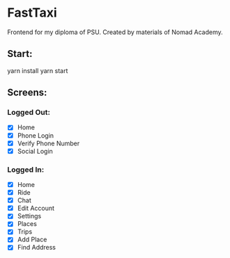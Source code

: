 # FastTaxi
Frontend for my diploma of PSU.
Created by materials of Nomad Academy.

## Start:
yarn install
yarn start

## Screens:

### Logged Out:

- [x] Home
- [x] Phone Login
- [x] Verify Phone Number
- [x] Social Login

### Logged In:

- [x] Home
- [x] Ride
- [x] Chat
- [x] Edit Account
- [x] Settings
- [x] Places
- [x] Trips
- [x] Add Place
- [x] Find Address
